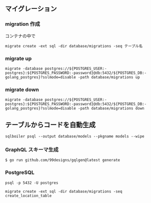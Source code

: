 ## マイグレーション

### migration 作成

コンテナの中で

```
migrate create -ext sql -dir database/migrations -seq テーブル名
```

### migrate up

```
migrate -database postgres://${POSTGRES_USER:-postgres}:${POSTGRES_PASSWORD:-password}@db:5432/${POSTGRES_DB:-golang_postgres}?sslmode=disable -path database/migrations up
```

### migrate down

```
migrate -database postgres://${POSTGRES_USER:-postgres}:${POSTGRES_PASSWORD:-password}@db:5432/${POSTGRES_DB:-golang_postgres}?sslmode=disable -path database/migrations down
```

## テーブルからコードを自動生成

```
sqlboiler psql --output database/models --pkgname models --wipe
```

### GraphQL スキーマ生成

```
$ go run github.com/99designs/gqlgen@latest generate
```

### PostgreSQL

```
psql -p 5432 -U postgres
```

```
migrate create -ext sql -dir database/migrations -seq create_location_table
```
